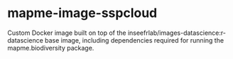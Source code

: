 # mapme-image-sspcloud
Custom Docker image built on top of the inseefrlab/images-datascience:r-datascience base image, including dependencies required for running the mapme.biodiversity package.
